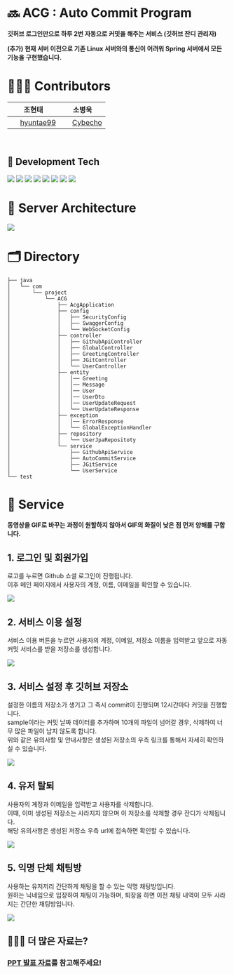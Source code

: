 # 🔜 ACG : Auto Commit Program
**깃허브 로그인만으로 하루 2번 자동으로 커밋을 해주는 서비스 (깃허브 잔디 관리자)**

**(추가) 현재 서버 이전으로 기존 Linux 서버와의 통신이 어려워 Spring 서버에서 모든 기능을 구현했습니다.**
<br>

# 👨🏻‍💻 Contributors
|  <div align = center>조현태 </div> | <div align = center> 소병욱 </div> |
|:----------|:----------|
|<div align = center> <img src = "https://oopy.lazyrockets.com/api/v2/notion/image?src=https%3A%2F%2Fnoticon-static.tammolo.com%2Fdgggcrkxq%2Fimage%2Fupload%2Fv1567128822%2Fnoticon%2Fosiivsvhnu4nt8doquo0.png&blockId=865f4b2a-5198-49e8-a173-0f893a4fed45&width=256" width = "17" height = "17"/> [hyuntae99](https://github.com/hyuntae99) </div> |<div align = center> <img src = "https://oopy.lazyrockets.com/api/v2/notion/image?src=https%3A%2F%2Fnoticon-static.tammolo.com%2Fdgggcrkxq%2Fimage%2Fupload%2Fv1567128822%2Fnoticon%2Fosiivsvhnu4nt8doquo0.png&blockId=865f4b2a-5198-49e8-a173-0f893a4fed45&width=256" width = "17" height = "17"/> [Cybecho](https://github.com/Cybecho) </div>|
<br>

## 📖 Development Tech
<img src="https://img.shields.io/badge/java-007396?style=for-the-badge&logo=java&logoColor=white">
<img src="https://img.shields.io/badge/mysql-4479A1?style=for-the-badge&logo=mysql&logoColor=white">
<img src="https://img.shields.io/badge/spring-6DB33F?style=for-the-badge&logo=spring&logoColor=white">
<img src="https://img.shields.io/badge/springboot-6DB33F?style=for-the-badge&logo=springboot&logoColor=white">
<img src="https://img.shields.io/badge/amazonaws-232F3E?style=for-the-badge&logo=amazonaws&logoColor=white">
<img src="https://img.shields.io/badge/gradle-02303A?style=for-the-badge&logo=gradle&logoColor=white">
<img src="https://img.shields.io/badge/nginx-%23009639.svg?style=for-the-badge&logo=nginx&logoColor=white">
<img src="https://img.shields.io/badge/github%20actions-%232671E5.svg?style=for-the-badge&logo=githubactions&logoColor=white">
<br>

# 💼 Server Architecture
<img src="https://velog.velcdn.com/images/jmjmjmz732002/post/a6c7a7be-ff27-4723-bfe2-d458ed641fab/image.png">
<br>

# 🗂️ Directory
```
├── java
│   └── com
│       └── project
│           └── ACG
│               ├── AcgApplication
│               ├── config
│               │   ├── SecurityConfig
│               │   ├── SwaggerConfig
│               │   └── WebSocketConfig
│               ├── controller
│               │   ├── GithubApiController
│               │   ├── GlobalController
│               │   ├── GreetingController
│               │   ├── JGitController
│               │   └── UserController
│               ├── entity
│               │   │── Greeting
│               │   │── Message
│               │   │── User
│               │   │── UserDto
│               │   │── UserUpdateRequest
│               │   └── UserUpdateResponse
│               ├── exception
│               │   │── ErrorResponse
│               │   └── GlobalExceptionHandler
│               ├── repository
│               │   └── UserJpaRepositoty
│               └── service
│                   ├── GithubApiService
│                   ├── AutoCommitService
│                   ├── JGitService
│                   └── UserService
└── test
```

# 📝 Service

**동영상을 GIF로 바꾸는 과정이 원할하지 않아서 GIF의 화질이 낮은 점 먼저 양해를 구합니다.**

## 1. 로그인 및 회원가입
로고를 누르면 Github 쇼셜 로그인이 진행됩니다.<br>
이후 메인 페이지에서 사용자의 계정, 이름, 이메일을 확인할 수 있습니다.<br>

<img src = "https://velog.velcdn.com/images/hyuntae99/post/1939f7e9-3035-4710-90bf-83a87bdcceb6/image.gif">
<br>

## 2. 서비스 이용 설정
서비스 이용 버튼을 누르면 사용자의 계정, 이메일, 저장소 이름을 입력받고 앞으로 자동 커밋 서비스를 받을 저장소를 생성합니다. <br>

<img src = "https://velog.velcdn.com/images/hyuntae99/post/0e046f01-189a-4734-8cde-57001b20ac2a/image.gif">
<br>

## 3. 서비스 설정 후 깃허브 저장소
설정한 이름의 저장소가 생기고 그 즉시 commit이 진행되며 12시간마다 커밋을 진행합니다.<br>
sample이라는 커밋 날짜 데이터를 추가하며 10개의 파일이 넘어갈 경우, 삭제하여 너무 많은 파일이 남지 않도록 합니다.<br>
위와 같은 유의사항 및 안내사항은 생성된 저장소의 우측 링크를 통해서 자세히 확인하실 수 있습니다.<br>

<img src = "https://velog.velcdn.com/images/hyuntae99/post/79eb73df-5d04-4863-89da-6ce78381606a/image.gif">
<br>

## 4. 유저 탈퇴
사용자의 계정과 이메일을 입력받고 사용자를 삭제합니다.<br>
이때, 이미 생성된 저장소는 사라지지 않으며 이 저장소를 삭제할 경우 잔디가 삭제됩니다.<br>
해당 유의사항은 생성된 저장소 우측 url에 접속하면 확인할 수 있습니다.<br>

<img src = "https://velog.velcdn.com/images/hyuntae99/post/e1b0371f-4e90-43df-8848-8f3dacb2577a/image.gif">
<br>

## 5. 익명 단체 채팅방
사용하는 유저끼리 간단하게 채팅을 할 수 있는 익명 채팅방입니다.<br>
원하는 닉네임으로 입장하여 채팅이 가능하며, 퇴장을 하면 이전 채팅 내역이 모두 사라지는 간단한 채팅방입니다.<br>

<img src = "https://velog.velcdn.com/images/hyuntae99/post/eb271c67-307f-40e5-bcd1-fbbda5d3f323/image.gif">
<br>

## 🙋🏻‍♀️ 더 많은 자료는?
### [PPT 발표 자료](https://docs.google.com/presentation/d/1SwTtjPmRu_-K8BIRhXG298PkwFupW2K0/edit?usp=sharing&ouid=103204687067264269924&rtpof=true&sd=true)를 참고해주세요!